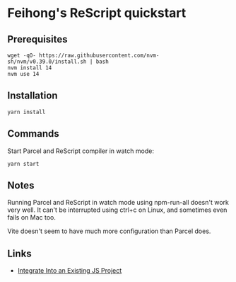 # Feihong's ReScript quickstart

## Prerequisites

    wget -qO- https://raw.githubusercontent.com/nvm-sh/nvm/v0.39.0/install.sh | bash
    nvm install 14
    nvm use 14

## Installation

    yarn install

## Commands

Start Parcel and ReScript compiler in watch mode:

    yarn start

## Notes

Running Parcel and ReScript in watch mode using npm-run-all doesn't work very well. It can't be interrupted using ctrl+c on Linux, and sometimes even fails on Mac too.

Vite doesn't seem to have much more configuration than Parcel does.

## Links

- [Integrate Into an Existing JS Project](https://rescript-lang.org/docs/manual/latest/installation#integrate-into-an-existing-js-project)
